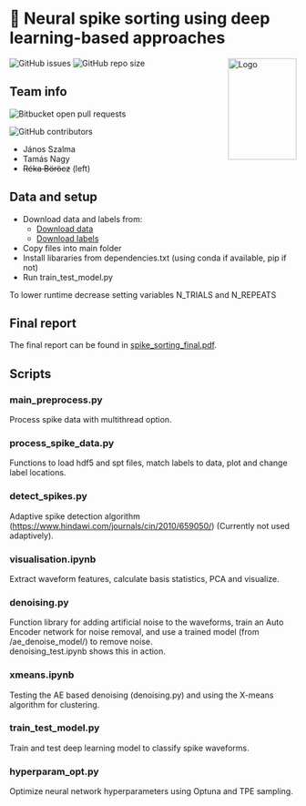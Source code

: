 
# 🧠 Neural spike sorting using deep learning-based approaches

<img src="https://www.flaticon.com/svg/static/icons/svg/1756/1756394.svg" align="right"
     alt="Logo" width="120" height="178">

![GitHub issues](https://img.shields.io/github/issues/sz-janni/DL_spike_detection_sorting) ![GitHub repo size](https://img.shields.io/github/repo-size/sz-janni/DL_spike_detection_sorting)

## Team info
![Bitbucket open pull requests](https://img.shields.io/badge/team%20name-TaR%C3%A9J-blue)

![GitHub contributors](https://img.shields.io/github/contributors/sz-janni/DL_spike_detection_sorting)
- János Szalma
- Tamás Nagy
- ~~Réka Böröcz~~ (left)


## Data and setup

- Download data and labels from:
  - [Download data](https://drive.google.com/file/d/1nkpakzO_nnagPe9n4FDsBOYkRBOdb7M6/view?usp=sharing)
  - [Download labels](https://drive.google.com/file/d/1D36Y5mtn6yx4nS_54DVUyf_F0Sk3tV09/view?usp=sharing)
- Copy files into main folder
- Install libararies from dependencies.txt (using conda if available, pip if not)
- Run train_test_model.py

To lower runtime decrease setting variables N_TRIALS and N_REPEATS

## Final report
The final report can be found in [spike_sorting_final.pdf](https://github.com/sz-janni/DL_spike_detection_sorting/blob/main/spike_sorting_final.pdf).

## Scripts

### main_preprocess.py
Process spike data with multithread option.

### process_spike_data.py
Functions to load hdf5 and spt files, match labels to data, plot and change label locations.

### detect_spikes.py
Adaptive spike detection algorithm (https://www.hindawi.com/journals/cin/2010/659050/)
(Currently not used adaptively).

### visualisation.ipynb
Extract waveform features, calculate basis statistics, PCA and visualize.

### denoising.py
Function library for adding artificial noise to the waveforms, train an Auto Encoder network for noise removal, and use a trained model (from /ae_denoise_model/) to remove noise. \
denoising_test.ipynb shows this in action.

### xmeans.ipynb
Testing the AE based denoising (denoising.py) and using the X-means algorithm for clustering.

### train_test_model.py
Train and test deep learning model to classify spike waveforms.

### hyperparam_opt.py
Optimize neural network hyperparameters using Optuna and TPE sampling.






